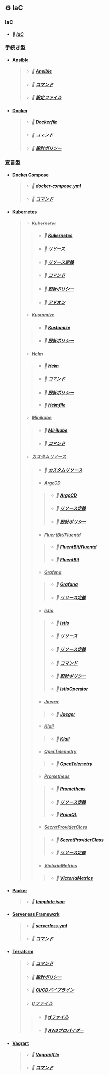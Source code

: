 ## ⚙️ IaC

### IaC

* ##### 📖 [IaC](https://hiroki-it.github.io/tech-notebook-mkdocs/infrastructure_as_code/infrastructure_as_code.html)

### 手続き型

* #### <u>Ansible</u>

  > * ##### 📖 [Ansible](https://hiroki-it.github.io/tech-notebook-mkdocs/infrastructure_as_code/infrastructure_as_code_ansible.html)
  > * ##### 📖 [コマンド](https://hiroki-it.github.io/tech-notebook-mkdocs/infrastructure_as_code/infrastructure_as_code_ansible_command.html)
  > * ##### 📖 [設定ファイル](https://hiroki-it.github.io/tech-notebook-mkdocs/infrastructure_as_code/infrastructure_as_code_ansible_conf.html)

* #### <u>Docker</u>

  > * ##### 📖 [︎Dockerfile](https://hiroki-it.github.io/tech-notebook-mkdocs/infrastructure_as_code/infrastructure_as_code_docker_dockerfile.html)
  > * ##### 📖 [︎コマンド](https://hiroki-it.github.io/tech-notebook-mkdocs/infrastructure_as_code/infrastructure_as_code_docker_command.html)
  > * ##### 📖 [︎設計ポリシー](https://hiroki-it.github.io/tech-notebook-mkdocs/infrastructure_as_code/infrastructure_as_code_docker_policy.html)

### 宣言型

* #### <u>Docker Compose</u>

  > * ##### 📖 [︎docker-compose.yml](https://hiroki-it.github.io/tech-notebook-mkdocs/infrastructure_as_code/infrastructure_as_code_docker_compose_yml.html)
  > * ##### 📖 [︎コマンド](https://hiroki-it.github.io/tech-notebook-mkdocs/infrastructure_as_code/infrastructure_as_code_docker_compose_command.html)

* #### <u>Kubernetes</u>

  > * ##### <u>Kubernetes</u>
  > > * ##### 📖 [︎Kubernetes](https://hiroki-it.github.io/tech-notebook-mkdocs/infrastructure_as_code/infrastructure_as_code_kubernetes.html)
  > > * ##### 📖 [︎リソース](https://hiroki-it.github.io/tech-notebook-mkdocs/infrastructure_as_code/infrastructure_as_code_kubernetes_resource.html)
  > > * ##### 📖 [︎リソース定義](https://hiroki-it.github.io/tech-notebook-mkdocs/infrastructure_as_code/infrastructure_as_code_kubernetes_resource_definition.html)
  > > * ##### 📖 [︎コマンド](https://hiroki-it.github.io/tech-notebook-mkdocs/infrastructure_as_code/infrastructure_as_code_kubernetes_command.html)
  > > * ##### 📖 [︎設計ポリシー](https://hiroki-it.github.io/tech-notebook-mkdocs/infrastructure_as_code/infrastructure_as_code_kubernetes_policy.html)
  > > * ##### 📖 [︎アドオン](https://hiroki-it.github.io/tech-notebook-mkdocs/infrastructure_as_code/infrastructure_as_code_kubernetes_addon.html)
  > * ##### <u>Kustomize</u>
  > > * ##### 📖 [Kustomize](https://hiroki-it.github.io/tech-notebook-mkdocs/infrastructure_as_code/infrastructure_as_code_kubernetes_kustomize.html)
  > > * ##### 📖 [︎設計ポリシー](https://hiroki-it.github.io/tech-notebook-mkdocs/infrastructure_as_code/infrastructure_as_code_kubernetes_kustomize_policy.html)
  > * ##### <u>Helm</u>
  > > * ##### 📖 [︎Helm](https://hiroki-it.github.io/tech-notebook-mkdocs/infrastructure_as_code/infrastructure_as_code_kubernetes_helm.html)
  > > * ##### 📖 [︎コマンド](https://hiroki-it.github.io/tech-notebook-mkdocs/infrastructure_as_code/infrastructure_as_code_kubernetes_helm_command.html)
  > > * ##### 📖 [︎設計ポリシー](https://hiroki-it.github.io/tech-notebook-mkdocs/infrastructure_as_code/infrastructure_as_code_kubernetes_helm_policy.html)
  > > * ##### 📖 [︎Helmfile](https://hiroki-it.github.io/tech-notebook-mkdocs/infrastructure_as_code/infrastructure_as_code_kubernetes_helm_helmfile.html)
  > * ##### <u>Minikube</u>
  > > * ##### 📖 [Minikube](https://hiroki-it.github.io/tech-notebook-mkdocs/infrastructure_as_code/infrastructure_as_code_kubernetes_minikube.html)
  > > * ##### 📖 [コマンド](https://hiroki-it.github.io/tech-notebook-mkdocs/infrastructure_as_code/infrastructure_as_code_kubernetes_minikube_command.html)
  > * ##### <u>カスタムリソース</u>
  > > * ##### 📖 [カスタムリソース](https://hiroki-it.github.io/tech-notebook-mkdocs/infrastructure_as_code/infrastructure_as_code_kubernetes_custom_resource.html)
  > > * ##### <u>ArgoCD</u>
  > > > * ##### 📖 [︎ArgoCD](https://hiroki-it.github.io/tech-notebook-mkdocs/infrastructure_as_code/infrastructure_as_code_kubernetes_custom_resource_argocd.html)
  > > > * ##### 📖 [︎リソース定義](https://hiroki-it.github.io/tech-notebook-mkdocs/infrastructure_as_code/infrastructure_as_code_kubernetes_custom_resource_argocd_resource_definition.html)
  > > > * ##### 📖 [︎設計ポリシー](https://hiroki-it.github.io/tech-notebook-mkdocs/infrastructure_as_code/infrastructure_as_code_kubernetes_custom_resource_argocd_policy.html)
  > > * ##### <u>FluentBit/Fluentd</u>
  > > > * ##### 📖 [FluentBit/Fluentd](https://hiroki-it.github.io/tech-notebook-mkdocs/infrastructure_as_code/infrastructure_as_code_kubernetes_custom_resource_fluentbit_fluentd.html)
  > > > * ##### 📖 [︎FluentBit](https://hiroki-it.github.io/tech-notebook-mkdocs/infrastructure_as_code/infrastructure_as_code_kubernetes_custom_resource_fluentbit.html)
  > > * ##### <u>Grafana</u>
  > > > * ##### 📖 [︎Grafana](https://hiroki-it.github.io/tech-notebook-mkdocs/infrastructure_as_code/infrastructure_as_code_kubernetes_custom_resource_grafana.html)
  > > > * ##### 📖 [︎リソース定義](https://hiroki-it.github.io/tech-notebook-mkdocs/infrastructure_as_code/infrastructure_as_code_kubernetes_custom_resource_grafana_resource_definition.html)
  > > * ##### <u>Istio</u>
  > > > * ##### 📖 [︎Istio](https://hiroki-it.github.io/tech-notebook-mkdocs/infrastructure_as_code/infrastructure_as_code_kubernetes_custom_resource_istio.html)
  > > > * ##### 📖 [︎リソース](https://hiroki-it.github.io/tech-notebook-mkdocs/infrastructure_as_code/infrastructure_as_code_kubernetes_custom_resource_istio_resource.html)
  > > > * ##### 📖 [︎リソース定義](https://hiroki-it.github.io/tech-notebook-mkdocs/infrastructure_as_code/infrastructure_as_code_kubernetes_custom_resource_istio_resource_definition.html)
  > > > * ##### 📖 [︎コマンド](https://hiroki-it.github.io/tech-notebook-mkdocs/infrastructure_as_code/infrastructure_as_code_kubernetes_custom_resource_istio_command.html)
  > > > * ##### 📖 [︎設計ポリシー](https://hiroki-it.github.io/tech-notebook-mkdocs/infrastructure_as_code/infrastructure_as_code_kubernetes_custom_resource_istio_policy.html)
  > > > * ##### 📖 [︎IstioOperator](https://hiroki-it.github.io/tech-notebook-mkdocs/infrastructure_as_code/infrastructure_as_code_kubernetes_custom_resource_istio_operator_resource_definition.html)
  > > * ##### <u>Jaeger</u>
  > > > * ##### 📖 [︎Jaeger](https://hiroki-it.github.io/tech-notebook-mkdocs/infrastructure_as_code/infrastructure_as_code_kubernetes_custom_resource_jaeger.html)
  > > * ##### <u>Kiali</u>
  > > > * ##### 📖 [︎Kiali](https://hiroki-it.github.io/tech-notebook-mkdocs/infrastructure_as_code/infrastructure_as_code_kubernetes_custom_resource_kiali.html)
  > > * ##### <u>OpenTelemetry</u>
  > > > * ##### 📖 [︎OpenTelemetry](https://hiroki-it.github.io/tech-notebook-mkdocs/infrastructure_as_code/infrastructure_as_code_kubernetes_custom_resource_open_telemetry.html)
  > > * ##### <u>Prometheus</u>
  > > > * ##### 📖 [︎Prometheus](https://hiroki-it.github.io/tech-notebook-mkdocs/infrastructure_as_code/infrastructure_as_code_kubernetes_custom_resource_prometheus.html)
  > > > * ##### 📖 [︎リソース定義](https://hiroki-it.github.io/tech-notebook-mkdocs/infrastructure_as_code/infrastructure_as_code_kubernetes_custom_resource_prometheus_resource_definition.html)
  > > > * ##### 📖 [︎PromQL](https://hiroki-it.github.io/tech-notebook-mkdocs/infrastructure_as_code/infrastructure_as_code_kubernetes_custom_resource_prometheus_promql.html)
  > > * ##### <u>SecretProviderClass</u>
  > > > * ##### 📖 [︎SecretProviderClass](https://hiroki-it.github.io/tech-notebook-mkdocs/infrastructure_as_code/infrastructure_as_code_kubernetes_custom_resource_secret_provider_class.html)
  > > > * ##### 📖 [︎リソース定義](https://hiroki-it.github.io/tech-notebook-mkdocs/infrastructure_as_code/infrastructure_as_code_kubernetes_custom_resource_secret_provider_class_resource_definition.html)
  > > * ##### <u>VictoriaMetrics</u>
  > > > * ##### 📖 [︎VictoriaMetrics](https://hiroki-it.github.io/tech-notebook-mkdocs/infrastructure_as_code/infrastructure_as_code_kubernetes_custom_resource_victoria_metrics.html)


* #### <u>Packer</u>

  > * ##### 📖 [template.json](https://hiroki-it.github.io/tech-notebook-mkdocs/infrastructure_as_code/infrastructure_as_code_packer_template_json.html)

* #### <u>Serverless Framework</u>

  > * ##### 📖 [︎serverless.yml](https://hiroki-it.github.io/tech-notebook-mkdocs/infrastructure_as_code/infrastructure_as_code_serverless_framework_serverless_yml.html)
  > * ##### 📖 [︎コマンド](https://hiroki-it.github.io/tech-notebook-mkdocs/infrastructure_as_code/infrastructure_as_code_serverless_framework_serverless_command.html)

* #### <u>Terraform</u>

  > * ##### 📖 [︎コマンド](https://hiroki-it.github.io/tech-notebook-mkdocs/infrastructure_as_code/infrastructure_as_code_terraform_command.html)
  > * ##### 📖 [設計ポリシー](https://hiroki-it.github.io/tech-notebook-mkdocs/infrastructure_as_code/infrastructure_as_code_terraform_policy.html)
  > * ##### 📖 [︎CI/CDパイプライン](https://hiroki-it.github.io/tech-notebook-mkdocs/infrastructure_as_code/infrastructure_as_code_terraform_ci_cd_pipeline.html)
  > * ##### <u>tfファイル</u>
  > > * ##### 📖 [︎tfファイル](https://hiroki-it.github.io/tech-notebook-mkdocs/infrastructure_as_code/infrastructure_as_code_terraform_tf.html)
  > > * ##### 📖 [︎AWSプロバイダー](https://hiroki-it.github.io/tech-notebook-mkdocs/infrastructure_as_code/infrastructure_as_code_terraform_tf_aws_provider.html)

* #### <u>Vagrant</u>

  > * ##### 📖 [Vagrantfile](https://hiroki-it.github.io/tech-notebook-mkdocs/infrastructure_as_code/infrastructure_as_code_vagrant_vagrantfile.html)
  > * ##### 📖 [︎コマンド](https://hiroki-it.github.io/tech-notebook-mkdocs/infrastructure_as_code/infrastructure_as_code_vagrant_command.html)

<br>
